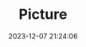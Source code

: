 ---
weight: 1
images:
- /images/edited/94.jpeg
title: Picture
date: 2023-12-07 21:24:06
tags: [luminarneo,work,ILCE-7M3,24.0,cake]
---